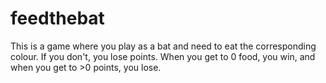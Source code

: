 # feedthebat
This is a game where you play as a bat and need to eat the corresponding colour. If you don't, you lose points. When you get to 0 food, you win, and when you get to >0 points, you lose.
